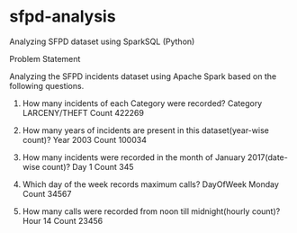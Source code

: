 # sfpd-analysis
Analyzing SFPD dataset using SparkSQL (Python)

Problem Statement

Analyzing the SFPD incidents dataset using Apache Spark based on the following questions.

1) How many incidents of each Category were recorded?
   Category LARCENY/THEFT  Count 422269

2) How many years of incidents are present in this dataset(year-wise count)?
   Year 2003  Count 100034

3) How many incidents were recorded in the month of January 2017(date-wise count)?
   Day 1  Count 345

4) Which day of the week records maximum calls?
   DayOfWeek Monday  Count 34567

5) How many calls were recorded from noon till midnight(hourly count)?
   Hour 14  Count 23456
   
